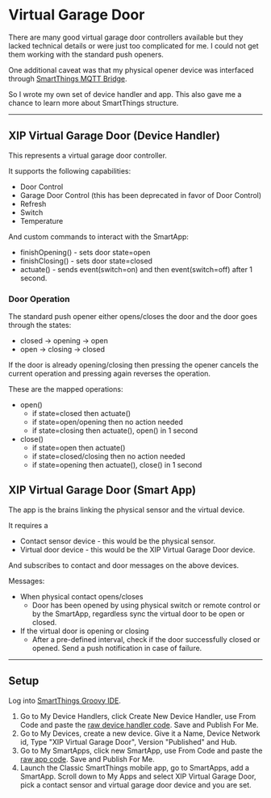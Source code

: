 # Virtual Garage Door
There are many good virtual garage door controllers available but they lacked technical details or were just too complicated for me. I could not get them working with the standard push openers.

One additional caveat was that my physical opener device was interfaced through [SmartThings MQTT Bridge](https://github.com/stjohnjohnson/smartthings-mqtt-bridge).

So I wrote my own set of device handler and app. This also gave me a chance to learn more about SmartThings structure.

---
## XIP Virtual Garage Door (Device Handler)
This represents a virtual garage door controller. 

It supports the following capabilities:
* Door Control
* Garage Door Control (this has been deprecated in favor of Door Control)
* Refresh
* Switch
* Temperature

And custom commands to interact with the SmartApp:
* finishOpening() - sets door state=open
* finishClosing() - sets door state=closed
* actuate() - sends event(switch=on) and then event(switch=off) after 1 second.

### Door Operation
The standard push opener either opens/closes the door and the door goes through the states:
* closed -> opening -> open
* open -> closing -> closed

If the door is already opening/closing then pressing the opener cancels the current operation and pressing again reverses the operation.


These are the mapped operations:
* open()
    * if state=closed then actuate()
    * if state=open/opening then no action needed
    * if state=closing then actuate(), open() in 1 second
* close()
    * if state=open then actuate()
    * if state=closed/closing then no action needed
    * if state=opening then actuate(), close() in 1 second


## XIP Virtual Garage Door (Smart App)
The app is the brains linking the physical sensor and the virtual device.

It requires a
* Contact sensor device - this would be the physical sensor.
* Virtual door device - this would be the XIP Virtual Garage Door device.

And subscribes to contact and door messages on the above devices.


Messages:
* When physical contact opens/closes
    * Door has been opened by using physical switch or remote control or by the SmartApp, regardless sync the virtual door to be open or closed.
* If the virtual door is opening or closing
    * After a pre-defined interval, check if the door successfully closed or opened. Send a push notification in case of failure.

---
## Setup
Log into [SmartThings Groovy IDE](https://graph.api.smartthings.com/).
1. Go to My Device Handlers, click Create New Device Handler, use From Code and paste the [raw device handler code](https://raw.githubusercontent.com/InduPrakash/SmartThings/master/DeviceHandlers/VirtualGarageDoor.groovy). Save and Publish For Me.
2. Go to My Devices, create a new device. Give it a Name, Device Network id, Type "XIP Virtual Garage Door", Version "Published" and Hub.
3. Go to My SmartApps, click new SmartApp, use From Code and paste the [raw app code](https://raw.githubusercontent.com/InduPrakash/SmartThings/master/SmartApps/VirtualGarageDoorApp.groovy). Save and Publish For Me.
4. Launch the Classic SmartThings mobile app, go to SmartApps, add a SmartApp. Scroll down to My Apps and select XIP Virtual Garage Door, pick a contact sensor and virtual garage door device and you are set.
